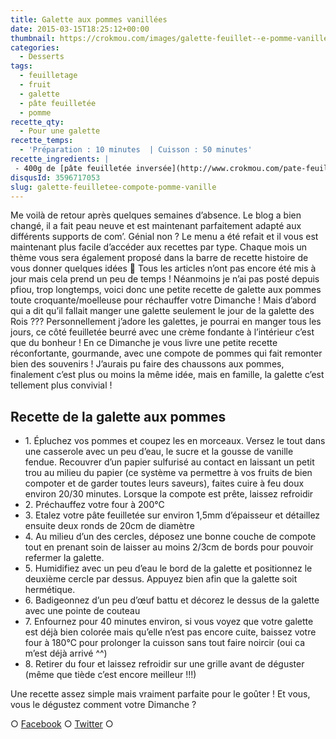 ```yaml
---
title: Galette aux pommes vanillées
date: 2015-03-15T18:25:12+00:00
thumbnail: https://crokmou.com/images/galette-feuillet--e-pomme-vanille.jpg
categories:
  - Desserts
tags:
  - feuilletage
  - fruit
  - galette
  - pâte feuilletée
  - pomme
recette_qty:
  - Pour une galette
recette_temps:
  - 'Préparation : 10 minutes  | Cuisson : 50 minutes'
recette_ingredients: |
 - 400g de [pâte feuilletée inversée](http://www.crokmou.com/pate-feuilletee-inversee-de-pierre-herme/ Pâte feuilletée inversée de Pierre Hermé) - 2/3 pommes Janagold - 1 gousse de vanille - 50g de sucre - 1 oeuf
disqusId: 3596717053
slug: galette-feuilletee-compote-pomme-vanille
---
```


Me voilà de retour après quelques semaines d’absence. Le blog a bien changé, il a fait peau neuve et est maintenant parfaitement adapté aux différents supports de com’. Génial non ? Le menu a été refait et il vous est maintenant plus facile d’accéder aux recettes par type. Chaque mois un thème vous sera également proposé dans la barre de recette histoire de vous donner quelques idées 🙂 Tous les articles n’ont pas encore été mis à jour mais cela prend un peu de temps ! Néanmoins je n’ai pas posté depuis pfiou, trop longtemps, voici donc une petite recette de galette aux pommes toute croquante/moelleuse pour réchauffer votre Dimanche ! Mais d’abord qui a dit qu’il fallait manger une galette seulement le jour de la galette des Rois ??? Personnellement j’adore les galettes, je pourrai en manger tous les jours, ce côté feuilletée beurré avec une crème fondante à l’intérieur c’est que du bonheur ! En ce Dimanche je vous livre une petite recette réconfortante, gourmande, avec une compote de pommes qui fait remonter bien des souvenirs ! J’aurais pu faire des chaussons aux pommes, finalement c’est plus ou moins la même idée, mais en famille, la galette c’est tellement plus convivial !

## Recette de la galette aux pommes

* 1\. Épluchez vos pommes et coupez les en morceaux. Versez le tout dans une casserole avec un peu d’eau, le sucre et la gousse de vanille fendue. Recouvrer d’un papier sulfurisé au contact en laissant un petit trou au milieu du papier (ce système va permettre à vos fruits de bien compoter et de garder toutes leurs saveurs), faites cuire à feu doux environ 20/30 minutes. Lorsque la compote est prête, laissez refroidir
* 2\. Préchauffez votre four à 200°C
* 3\. Etalez votre pâte feuilletée sur environ 1,5mm d’épaisseur et détaillez ensuite deux ronds de 20cm de diamètre
* 4\. Au milieu d’un des cercles, déposez une bonne couche de compote tout en prenant soin de laisser au moins 2/3cm de bords pour pouvoir refermer la galette.
* 5\. Humidifiez avec un peu d’eau le bord de la galette et positionnez le deuxième cercle par dessus. Appuyez bien afin que la galette soit hermétique.
* 6\. Badigeonnez d’un peu d’œuf battu et décorez le dessus de la galette avec une pointe de couteau
* 7\. Enfournez pour 40 minutes environ, si vous voyez que votre galette est déjà bien colorée mais qu’elle n’est pas encore cuite, baissez votre four à 180°C pour prolonger la cuisson sans tout faire noircir (oui ca m’est déjà arrivé ^^)
* 8\. Retirer du four et laissez refroidir sur une grille avant de déguster (même que tiède c’est encore meilleur !!!)

Une recette assez simple mais vraiment parfaite pour le goûter ! Et vous, vous le dégustez comment votre Dimanche ?

○ [Facebook](https://www.facebook.com/crokmou.blog) ○ [Twitter](https://twitter.com/Crokmou) ○